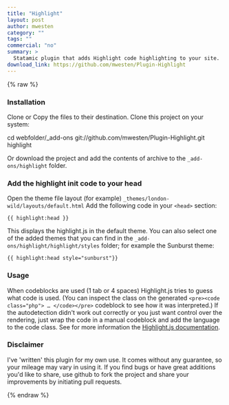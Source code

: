 ```yaml
---
title: "Highlight"
layout: post
author: mwesten
category: ""
tags: ""
commercial: "no"
summary: >
  Statamic plugin that adds Highlight code highlighting to your site.
download_link: https://github.com/mwesten/Plugin-Highlight
---
```

{% raw %}

### Installation
Clone or Copy the files to their destination.
Clone this project on your system:

cd webfolder/_add-ons
git://github.com/mwesten/Plugin-Highlight.git highlight

Or download the project and add the contents of archive to the `_add-ons/highlight` folder.

### Add the highlight init code to your head
Open the theme file layout (for example) `_themes/london-wild/layouts/default.html`
Add the following code in your `<head>` section:

```
{{ highlight:head }}
```

This displays the highlight.js in the default theme.
You can also select one of the added themes that you can find in the `_add-ons/highlight/highlight/styles` folder; for example the Sunburst theme:

```
{{ highlight:head style="sunburst"}}
```

### Usage

When codeblocks are used (1 tab or 4 spaces) Highlight.js tries to guess what code is used. (You can inspect the class on the generated `<pre><code class="php"> … </code></pre>` codeblock to see how it was interpreted.)
If the autodetection didn't work out correctly or you just want control over the rendering, just wrap the code in a manual codeblock and add the language to the code class.
See for more information the [Highlight.js documentation](http://softwaremaniacs.org/soft/highlight/en/description).


### Disclaimer
I've 'written' this plugin for my own use. It comes without any guarantee, so your mileage may vary in using it. If you find bugs or have great additions you'd like to share, use github to fork the project and share your improvements by initiating pull requests.

{% endraw %}
